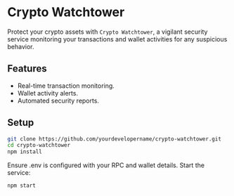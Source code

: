 # Crypto Watchtower

Protect your crypto assets with `Crypto Watchtower`, a vigilant security service monitoring your transactions and wallet activities for any suspicious behavior.

## Features

- Real-time transaction monitoring.
- Wallet activity alerts.
- Automated security reports.

## Setup

```bash
git clone https://github.com/yourdevelopername/crypto-watchtower.git
cd crypto-watchtower
npm install
```

Ensure .env is configured with your RPC and wallet details. Start the service:

```bash
npm start